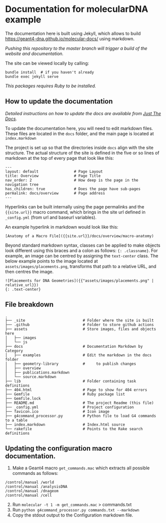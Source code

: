 # Documentation for molecularDNA example

The documentation here is built using Jekyll, which allows to build https://geant4-dna.github.io/molecular-docs/
using markdown.



*Pushing this repository to the master branch will trigger a build of the
website and documentation.*

The site can be viewed locally by calling:
```
bundle install  # if you haven't already
bundle exec jekyll serve
```

*This packages requires Ruby to be installed.*

## How to update the documentation

*Detailed instructions on how to update the docs are available from [Just The Docs](https://pmarsceill.github.io/just-the-docs/).*

To update the documentation here, you will need to edit markdown files.
These files are located in the `docs` folder, and the main page is located at `index.markdown`

The project is set up so that the directories inside `docs` align with the site structure. The actual
structure of the site is defined in the five or so lines of markdown at the top of every page
that look like this:
```
---
layout: default                # Page Layout
title: Overview                # Page Title
nav_order: 2                   # How deep is the page in the navigation tree
has_children: true             # Does the page have sub-pages
permalink: docs/overview       # Page address
---
```

Hyperlinks can be built internally using the page permalinks and the `{{site.url}}` macro command, which
brings in the site url defined in `_config.yml` (from url and baseurl variables).

An example hyperlink in markdown would look like this:
```
[Anatomy of a Macro File]({{site.url}}/docs/overview/macro-anatomy)
```

Beyond standard markdown syntax, classes can be applied to make objects look different
using this braces and a colon as follows: `{: .classname}`. For example, an image can 
be centred by assigning the `text-center` class. The below example points to the image
located at `assets/images/placements.png`, transforms that path to a relative URL, and
then centres the image.

```
![Placements for DNA Geometries]({{"assets/images/placements.png" | relative_url}})
{: .text-center}
```

## File breakdown

```
.
├── _site                          # Folder where the site is built
├── .github                        # Folder to store github actions
├── assets                         # Store images, files and objects here
│   ├── images
│   └── js
├── docs                           # Documentation Markdown by Category
│   ├── examples                   # Edit the markdown in the docs folder
│   ├── geometry-library           #     to publish changes
│   ├── overview
│   ├── publications.markdown
│   └── source.markdown
├── lib                            # Folder containing task definitions
├── 404.html                       # Page to show for 404 errors
├── Gemfile                        # Ruby package list
├── Gemfile.lock
├── README.md                      # The project Readme (this file)
├── _config.yml                    # Project configuration
├── favicon.ico                    # Icon image
├── g4command_processor.py         # Python file to load G4 commands to a table
├── index.markdown                 # Index.html source
└── rakefile                       # Points to the Rake search definitions
```

## Updating the configuration macro documentation.

1. Make a Geant4 macro `get_commands.mac` which extracts all possible commands as follows:
```
/control/manual /world
/control/manual /analysisDNA
/control/manual /dnageom
/control/manual /cell
```
2. Run `molecular -t 1 -m get_commands.mac` > commands.txt
3. Run `python g4command_processor.py commands.txt --markdown`
4. Copy the stdout output to the Configuration markdown file.

